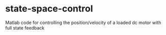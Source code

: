 # state-space-control
Matlab code for controlling the position/velocity of a loaded dc motor with full state feedback
